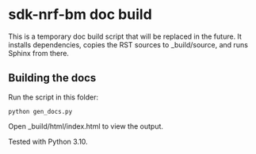 # sdk-nrf-bm doc build
This is a temporary doc build script that will be replaced in the future.
It installs dependencies, copies the RST sources to _build/source, and runs Sphinx from there.

## Building the docs

Run the script in this folder:
   ```
   python gen_docs.py
   ```

Open _build/html/index.html to view the output.

Tested with Python 3.10.
